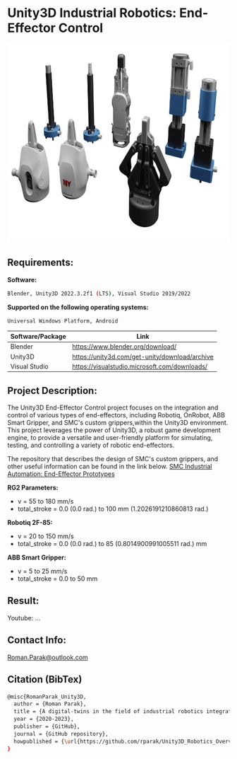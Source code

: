 # Unity3D Industrial Robotics: End-Effector Control

<p align="center">
<img src=https://github.com/rparak/Unity3D_Robotics_EE/blob/main/images/Background.png width="800" height="450">
</p>

 ## Requirements:

**Software:**
```bash
Blender, Unity3D 2022.3.2f1 (LTS), Visual Studio 2019/2022
```

**Supported on the following operating systems:**
```bash
Universal Windows Platform, Android
```

| Software/Package      | Link                                                                                  |
| --------------------- | ------------------------------------------------------------------------------------- |
| Blender               | https://www.blender.org/download/                                                     |
| Unity3D               | https://unity3d.com/get-unity/download/archive                                        |
| Visual Studio         | https://visualstudio.microsoft.com/downloads/                                         |

## Project Description:

The Unity3D End-Effector Control project focuses on the integration and control of various types of end-effectors, including Robotiq, OnRobot, ABB Smart Gripper, and SMC's custom grippers,within the Unity3D environment. This project leverages the power of Unity3D, a robust game development engine, to provide a versatile and user-friendly platform for simulating, testing, and controlling a variety of robotic end-effectors.

The repository that describes the design of SMC's custom grippers, and other useful information can be found in the link below.
[SMC Industrial Automation: End-Effector Prototypes](https://github.com/rparak/SMC_End_Effector_Prototype)

**RG2 Parameters:**

- v = 55 to 180 mm/s
- total_stroke = 0.0 (0.0 rad.) to 100 mm (1.2026191210860813 rad.)


**Robotiq 2F-85:**

- v = 20 to 150 mm/s
- total_stroke = 0.0 (0.0 rad.) to 85 (0.8014900991005511 rad.) mm

**ABB Smart Gripper:**

- v = 5 to 25 mm/s
- total_stroke = 0.0 to 50 mm

## Result:

Youtube: ...

## Contact Info:
Roman.Parak@outlook.com

## Citation (BibTex)
```bash
@misc{RomanParak_Unity3D,
  author = {Roman Parak},
  title = {A digital-twins in the field of industrial robotics integrated into the unity3d development platform},
  year = {2020-2023},
  publisher = {GitHub},
  journal = {GitHub repository},
  howpublished = {\url{https://github.com/rparak/Unity3D_Robotics_Overview}}
}
```
